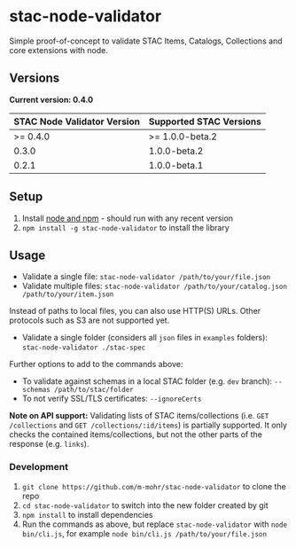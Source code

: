 # stac-node-validator

Simple proof-of-concept to validate STAC Items, Catalogs, Collections and core extensions with node.

## Versions

**Current version: 0.4.0**

| STAC Node Validator Version | Supported STAC Versions |
| --------------------------- | ----------------------- |
| >= 0.4.0                    | >= 1.0.0-beta.2         |
| 0.3.0                       | 1.0.0-beta.2            |
| 0.2.1                       | 1.0.0-beta.1            |

## Setup

1. Install [node and npm](https://nodejs.org) - should run with any recent version
2. `npm install -g stac-node-validator` to install the library

## Usage

- Validate a single file: `stac-node-validator /path/to/your/file.json`
- Validate multiple files: `stac-node-validator /path/to/your/catalog.json /path/to/your/item.json`

Instead of paths to local files, you can also use HTTP(S) URLs. Other protocols such as S3 are not supported yet.

- Validate a single folder (considers all `json` files in `examples` folders): `stac-node-validator ./stac-spec`

Further options to add to the commands above:

- To validate against schemas in a local STAC folder (e.g. `dev` branch): `--schemas /path/to/stac/folder`
- To not verify SSL/TLS certificates: `--ignoreCerts`

**Note on API support:** Validating lists of STAC items/collections (i.e. `GET /collections` and `GET /collections/:id/items`) is partially supported.
It only checks the contained items/collections, but not the other parts of the response (e.g. `links`).

### Development

1. `git clone https://github.com/m-mohr/stac-node-validator` to clone the repo
2. `cd stac-node-validator` to switch into the new folder created by git
3. `npm install` to install dependencies
4. Run the commands as above, but replace `stac-node-validator` with `node bin/cli.js`, for example `node bin/cli.js /path/to/your/file.json`